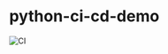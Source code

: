 # python-ci-cd-demo

![CI](https://github.com/your-username/python-ci-cd-demo/actions/workflows/ci.yml/badge.svg)